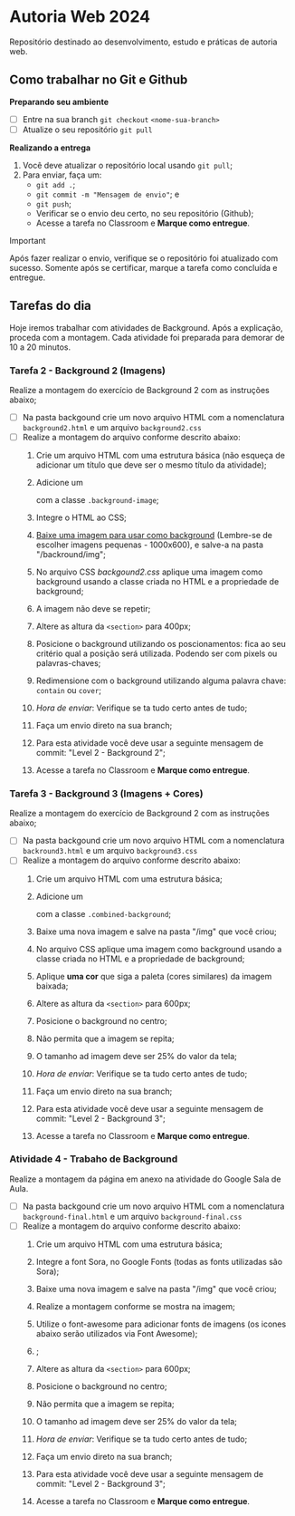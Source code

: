 # Autoria Web 2024

Repositório destinado ao desenvolvimento, estudo e práticas de autoria web.

## Como trabalhar no Git e Github

__Preparando seu ambiente__

- [ ] Entre na sua branch `git checkout` ```<nome-sua-branch>```
- [ ] Atualize o seu repositório `git pull`

__Realizando a entrega__

1. Você deve atualizar o repositório local usando `git pull`;
2. Para enviar, faça um:
    - `git add .`; 
    - `git commit -m "Mensagem de envio"`; e
    - `git push`;
    - Verificar se o envio deu certo, no seu repositório (Github);
    - Acesse a tarefa no Classroom e __Marque como entregue__.

> [!IMPORTANT]
> Após fazer realizar o envio, verifique se o repositório foi atualizado com sucesso. Somente após se certificar, marque a tarefa como concluída e entregue.

## Tarefas do dia
Hoje iremos trabalhar com atividades de Background. Após a explicação, proceda com a montagem. Cada atividade foi preparada para demorar de 10 a 20 minutos.


### Tarefa 2 - Background 2 (Imagens)
Realize a montagem do exercício de Background 2 com as instruções abaixo;

- [ ] Na pasta backgound crie um novo arquivo HTML com a nomenclatura `background2.html` e um arquivo `background2.css`
- [ ] Realize a montagem do arquivo conforme descrito abaixo:
    1. Crie um arquivo HTML com uma estrutura básica (não esqueça de adicionar um título que deve ser o mesmo título da atividade);
    2. Adicione um <section> com a classe ```.background-image```;
    3. Integre o HTML ao CSS;
    4. [Baixe uma imagem para usar como background](https://br.freepik.com/search?format=search&last_filter=query&last_value=fauna&query=fauna) (Lembre-se de escolher imagens pequenas - 1000x600), e salve-a na pasta "/backround/img";
    5. No arquivo CSS _backgound2.css_ aplique uma imagem como background usando a classe criada no HTML e a propriedade de background;
    6. A imagem não deve se repetir;
    7. Altere as altura da ```<section>``` para 400px;
    8. Posicione o background utilizando os poscionamentos: fica ao seu critério qual a posição será utilizada. Podendo ser com pixels ou palavras-chaves;
    9. Redimensione com o background utilizando alguma palavra chave: ```contain``` ou ```cover```;

    10. _Hora de enviar_: Verifique se ta tudo certo antes de tudo;
    11. Faça um envio direto na sua branch;
    12. Para esta atividade você deve usar a seguinte mensagem de commit: "Level 2 - Background 2";
    13. Acesse a tarefa no Classroom e __Marque como entregue__.
     

### Tarefa 3 - Background 3 (Imagens + Cores)
Realize a montagem do exercício de Background 2 com as instruções abaixo;

- [ ] Na pasta backgound crie um novo arquivo HTML com a nomenclatura `backround3.html` e um arquivo `background3.css`
- [ ] Realize a montagem do arquivo conforme descrito abaixo:
    1. Crie um arquivo HTML com uma estrutura básica;
    2. Adicione um <section> com a classe ```.combined-background```;
    3. Baixe uma nova imagem e salve na pasta "/img" que você criou;
    4. No arquivo CSS aplique uma imagem como background usando a classe criada no HTML e a propriedade de background;
    5. Aplique **uma cor** que siga a paleta (cores similares) da imagem baixada;
    6. Altere as altura da ```<section>``` para 600px;
    7. Posicione o background no centro;
    8. Não permita que a imagem se repita;
    9. O tamanho ad imagem deve ser 25% do valor da tela;

    10. _Hora de enviar_: Verifique se ta tudo certo antes de tudo;
    11. Faça um envio direto na sua branch;
    12. Para esta atividade você deve usar a seguinte mensagem de commit: "Level 2 - Background 3";
    13. Acesse a tarefa no Classroom e __Marque como entregue__.
     
    

### Atividade 4 - Trabaho de Background
Realize a montagem da página em anexo na atividade do Google Sala de Aula.

- [ ] Na pasta backgound crie um novo arquivo HTML com a nomenclatura `background-final.html` e um arquivo `background-final.css`
- [ ] Realize a montagem do arquivo conforme descrito abaixo:
    1. Crie um arquivo HTML com uma estrutura básica;
    2. Integre a font Sora, no Google Fonts (todas as fonts utilizadas são Sora);
    3. Baixe uma nova imagem e salve na pasta "/img" que você criou;
    4. Realize a montagem conforme se mostra na imagem;
    5. Utilize o font-awesome para adicionar fonts de imagens (os icones abaixo serão utilizados via Font Awesome);
    6. ;
    7. Altere as altura da ```<section>``` para 600px;
    8. Posicione o background no centro;
    9. Não permita que a imagem se repita;
    10. O tamanho ad imagem deve ser 25% do valor da tela;

    11. _Hora de enviar_: Verifique se ta tudo certo antes de tudo;
    12. Faça um envio direto na sua branch;
    13. Para esta atividade você deve usar a seguinte mensagem de commit: "Level 2 - Background 3";
    14. Acesse a tarefa no Classroom e __Marque como entregue__.